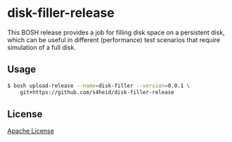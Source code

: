 # disk-filler-release

This BOSH release provides a job for filling disk space on a persistent disk, which can be useful in different (performance) test scenarios that require simulation of a full disk.

## Usage

```sh
$ bosh upload-release --name=disk-filler --version=0.0.1 \
    git+https://github.com/s4heid/disk-filler-release
```

## License

[Apache License](./LICENSE)
